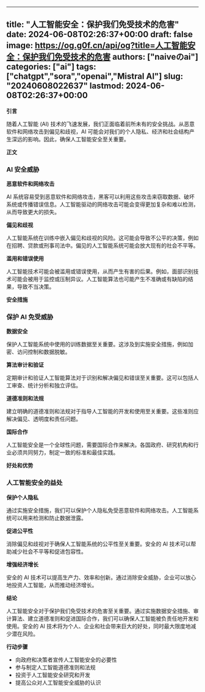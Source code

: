 
---
title: "人工智能安全：保护我们免受技术的危害"
date: 2024-06-08T02:26:37+00:00
draft: false
image: https://og.g0f.cn/api/og?title=人工智能安全：保护我们免受技术的危害
authors: ["naiveのai"]
categories: ["ai"]
tags: ["chatgpt","sora","openai","Mistral AI"]
slug: "20240608022637"
lastmod: 2024-06-08T02:26:37+00:00
---
**引言**

随着人工智能 (AI) 技术的飞速发展，我们正面临着前所未有的安全挑战。从恶意软件和网络攻击到偏见和歧视，AI 可能会对我们的个人隐私、经济和社会结构产生深远的影响。因此，确保人工智能安全至关重要。

**正文**

### AI 安全威胁

**恶意软件和网络攻击**

AI 系统容易受到恶意软件和网络攻击，黑客可以利用这些攻击来窃取数据、破坏系统或传播错误信息。人工智能驱动的网络攻击可能会变得更加复杂和难以检测，从而导致更大的损失。

**偏见和歧视**

人工智能系统在训练中嵌入偏见和歧视的风险。这可能会导致不公平的决策，例如在招聘、贷款或刑事司法中。偏见的人工智能系统可能会放大现有的社会不平等。

**滥用和错误使用**

人工智能技术可能会被滥用或错误使用，从而产生有害的后果。例如，面部识别技术可能会被用于监控或压制异议。人工智能算法也可能产生不准确或有缺陷的结果，导致不当决策。

**安全措施**

### 保护 AI 免受威胁

**数据安全**

保护人工智能系统中使用的训练数据至关重要。这涉及到实施安全措施，例如加密、访问控制和数据脱敏。

**算法审计和验证**

定期审计和验证人工智能算法对于识别和解决偏见和错误至关重要。这可以包括人工审查、统计分析和独立评估。

**道德准则和法规**

建立明确的道德准则和法规对于指导人工智能的开发和使用至关重要。这些准则应解决偏见、透明度和责任问题。

**国际合作**

人工智能安全是一个全球性问题，需要国际合作来解决。各国政府、研究机构和行业必须共同努力，制定一致的标准和最佳实践。

**好处和优势**

### 人工智能安全的益处

**保护个人隐私**

通过实施安全措施，我们可以保护个人隐私免受恶意软件和网络攻击。人工智能系统可以用来检测和防止数据泄露。

**促进公平性**

消除偏见和歧视对于确保人工智能系统的公平性至关重要。安全的 AI 技术可以帮助减少社会不平等和促进包容性。

**增强经济增长**

安全的 AI 技术可以提高生产力、效率和创新。通过消除安全威胁，企业可以放心地投资人工智能，从而推动经济增长。

**结论**

人工智能安全对于保护我们免受技术的危害至关重要。通过实施数据安全措施、审计算法、建立道德准则和促进国际合作，我们可以确保人工智能被负责任地开发和使用。安全的 AI 技术将为个人、企业和社会带来巨大的好处，同时最大限度地减少潜在风险。

**行动步骤**

* 向政府和决策者宣传人工智能安全的必要性
* 参与制定人工智能道德准则和法规
* 投资于人工智能安全研究和开发
* 提高公众对人工智能安全威胁的认识